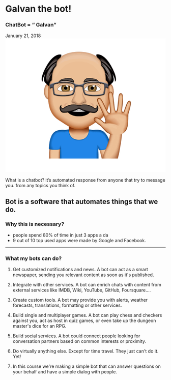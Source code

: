 # Galvan the bot!

### ChatBot = “ Galvan“
January 21, 2018
![](media/galvan.png)



What is a chatbot?
it’s automated response from anyone that try to message you.
from any topics you think of.

Bot is a software that automates things that we do.
----------------------------------------
### Why this is necessary?
*	people spend 80% of time in just 3 apps a da
*	9 out of 10 top used apps were made by Google and Facebook.
----------------------------------------
### What my bots can do?
1.	Get customized notifications and news. A bot can act as a smart newspaper, sending you relevant content as soon as it's published.

2.	Integrate with other services. A bot can enrich chats with content from external services like IMDB, Wiki, YouTube, GitHub, Foursquare....

3.	Create custom tools. A bot may provide you with alerts, weather forecasts, translations, formatting or other services.

4.	Build single and multiplayer games. A bot can play chess and checkers against you, act as host in quiz games, or even take up the dungeon master's dice for an RPG.

5.	Build social services. A bot could connect people looking for conversation partners based on common interests or proximity.

6.	Do virtually anything else. Except for time travel. They just can't do it. Yet!

7.	In this course we're making a simple bot that can answer questions on your behalf and have a simple dialog with people.
